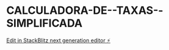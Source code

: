 # CALCULADORA-DE--TAXAS--SIMPLIFICADA

[Edit in StackBlitz next generation editor ⚡️](https://stackblitz.com/~/github.com/AndradElo/CALCULADORA-DE--TAXAS--SIMPLIFICADA)